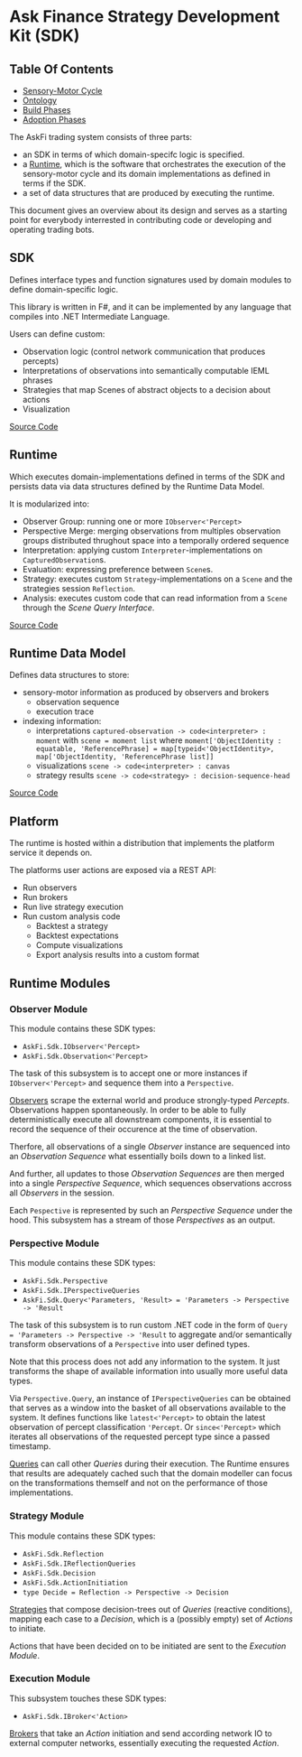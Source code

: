 # Ask Finance Strategy Development Kit (SDK)

## Table Of Contents

- [Sensory-Motor Cycle](sensory-motor-cycle.md)
- [Ontology](ontology.md)
- [Build Phases](build-phases.md)
- [Adoption Phases](adoption-phases.md)

The AskFi trading system consists of three parts:

- an SDK in terms of which domain-specifc logic is specified.
- a [Runtime](https://github.com/BrunoZell/AskFi.Runtime), which is the software that orchestrates the execution of the sensory-motor cycle and its domain implementations as defined in terms if the SDK.
- a set of data structures that are produced by executing the runtime.

This document gives an overview about its design and serves as a starting point for everybody interrested in contributing code or developing and operating trading bots.

## SDK

Defines interface types and function signatures used by domain modules to define domain-specific logic.

This library is written in F#, and it can be implemented by any language that compiles into .NET Intermediate Language.

Users can define custom:

- Observation logic (control network communication that produces percepts)
- Interpretations of observations into semantically computable IEML phrases
- Strategies that map Scenes of abstract objects to a decision about actions
- Visualization

[Source Code](https://github.com/BrunoZell/AskFi.Sdk/blob/main/source/AskFi.Sdk.fs)

## Runtime

Which executes domain-implementations defined in terms of the SDK and persists data via data structures defined by the Runtime Data Model.

It is modularized into:

- Observer Group: running one or more `IObserver<'Percept>`
- Perspective Merge: merging observations from multiples observation groups distributed thrughout space into a temporally ordered sequence
- Interpretation: applying custom `Interpreter`-implementations on `CapturedObservation`s.
- Evaluation: expressing preference between `Scene`s.
- Strategy: executes custom `Strategy`-implementations on a `Scene` and the strategies session `Reflection`.
- Analysis: executes custom code that can read information from a `Scene` through the _Scene Query Interface_.

[Source Code](https://github.com/BrunoZell/AskFi.Runtime)

## Runtime Data Model

Defines data structures to store:

- sensory-motor information as produced by observers and brokers
  - observation sequence
  - execution trace
- indexing information:
  - interpretations `captured-observation -> code<interpreter> : moment` with `scene = moment list`
    where `moment['ObjectIdentity : equatable, 'ReferencePhrase] = map[typeid<'ObjectIdentity>, map['ObjectIdentity, 'ReferencePhrase list]]`
  - visualizations `scene -> code<interpreter> : canvas`
  - strategy results `scene -> code<strategy> : decision-sequence-head`

[Source Code](https://github.com/BrunoZell/AskFi.Runtime/blob/main/source/AskFi.Runtime.DataModel/Runtime.DataModel.fs)

## Platform

The runtime is hosted within a distribution that implements the platform service it depends on.

The platforms user actions are exposed via a REST API:

- Run observers
- Run brokers
- Run live strategy execution
- Run custom analysis code
  - Backtest a strategy
  - Backtest expectations
  - Compute visualizations
  - Export analysis results into a custom format

## Runtime Modules

### Observer Module

This module contains these SDK types:

- `AskFi.Sdk.IObserver<'Percept>`
- `AskFi.Sdk.Observation<'Percept>`

The task of this subsystem is to accept one or more instances if `IObserver<'Percept>` and sequence them into a `Perspective`.

[Observers](./observations.md) scrape the external world and produce strongly-typed _Percepts_. Observations happen spontaneously. In order to be able to fully deterministically execute all downstream components, it is essential to record the sequence of their occurence at the time of observation.

Therfore, all observations of a single _Observer_ instance are sequenced into an _Observation Sequence_ what essentially boils down to a linked list.

And further, all updates to those _Observation Sequences_ are then merged into a single _Perspective Sequence_, which sequences observations accross all _Observers_ in the session.

Each `Pespective` is represented by such an _Perspective Sequence_ under the hood. This subsystem has a stream of those _Perspectives_ as an output.

### Perspective Module

This module contains these SDK types:

- `AskFi.Sdk.Perspective`
- `AskFi.Sdk.IPerspectiveQueries`
- `AskFi.Sdk.Query<'Parameters, 'Result> = 'Parameters -> Perspective -> 'Result`

The task of this subsystem is to run custom .NET code in the form of `Query = 'Parameters -> Perspective -> 'Result` to aggregate and/or semantically transform observations of a `Perspective` into user defined types.

Note that this process does not add any information to the system. It just transforms the shape of available information into usually more useful data types.

Via `Perspective.Query`, an instance of `IPerspectiveQueries` can be obtained that serves as a window into the basket of all observations available to the system. It defines functions like `latest<'Percept>` to obtain the latest observation of percept classification `'Percept`. Or `since<'Percept>` which iterates all observations of the requested percept type since a passed timestamp.

[Queries](./queries.md) can call other _Queries_ during their execution. The Runtime ensures that results are adequately cached such that the domain modeller can focus on the transformations themself and not on the performance of those implementations.

### Strategy Module

This module contains these SDK types:

- `AskFi.Sdk.Reflection`
- `AskFi.Sdk.IReflectionQueries`
- `AskFi.Sdk.Decision`
- `AskFi.Sdk.ActionInitiation`
- `type Decide = Reflection -> Perspective -> Decision`

[Strategies](./strategies.md) that compose decision-trees out of _Queries_ (reactive conditions), mapping each case to a _Decision_, which is a (possibly empty) set of _Actions_ to initiate.

Actions that have been decided on to be initiated are sent to the _Execution Module_.

### Execution Module

This subsystem touches these SDK types:

- `AskFi.Sdk.IBroker<'Action>`

[Brokers](./brokers.md) that take an _Action_ initiation and send according network IO to external computer networks, essentially executing the requested _Action_.
